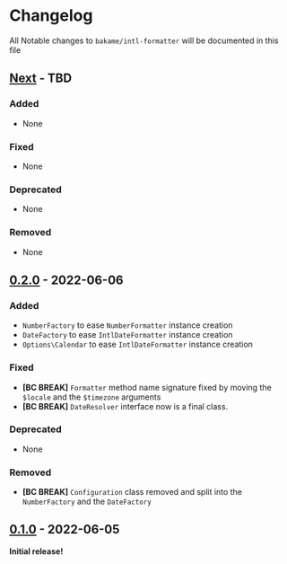 # Changelog

All Notable changes to `bakame/intl-formatter` will be documented in this file

## [Next] - TBD

### Added

- None

### Fixed

- None

### Deprecated

- None

### Removed

- None

## [0.2.0] - 2022-06-06

### Added

- `NumberFactory` to ease `NumberFormatter` instance creation
- `DateFactory` to ease `IntlDateFormatter` instance creation
- `Options\Calendar` to ease `IntlDateFormatter` instance creation

### Fixed

- **[BC BREAK]** `Formatter` method name signature fixed by moving the `$locale` and the `$timezone` arguments
- **[BC BREAK]** `DateResolver` interface now is a final class.

### Deprecated

- None

### Removed

- **[BC BREAK]** `Configuration` class removed and split into the `NumberFactory` and the `DateFactory`

## [0.1.0] - 2022-06-05

**Initial release!**

[Next]: https://github.com/bakame-php/intl-formatter/compare/0.2.0...main
[0.2.0]: https://github.com/bakame-php/intl-formatter/compare/0.1.0...0.2.0
[0.1.0]: https://github.com/bakame-php/intl-formatter/releases/tag/0.1.0
